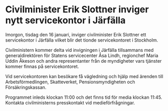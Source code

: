 # Civilminister Erik Slottner inviger nytt servicekontor i Järfälla

Imorgon, tisdag den 16 januari, inviger civilminister Erik Slottner ett servicekontor i Järfälla vilket blir det tionde servicekontoret i Stockholm.

Civilministern kommer delta vid invigningen i Järfälla tillsammans med generaldirektören för Statens servicecenter Åsa Lindh, regionchef Maria Uddin Åkeson och andra representanter från de myndigheter vars tjänster kommer finnas på servicekontoret.

Vid servicekontoren kan besökare få vägledning och hjälp med ärenden till Arbetsförmedlingen, Skatteverket, Pensionsmyndigheten och Försäkringskassan.

Programmet inleds klockan 11:00 och det finns tid för media klockan 11:45. Kontakta civilministerns presskontakt vid medieförfrågningar.
